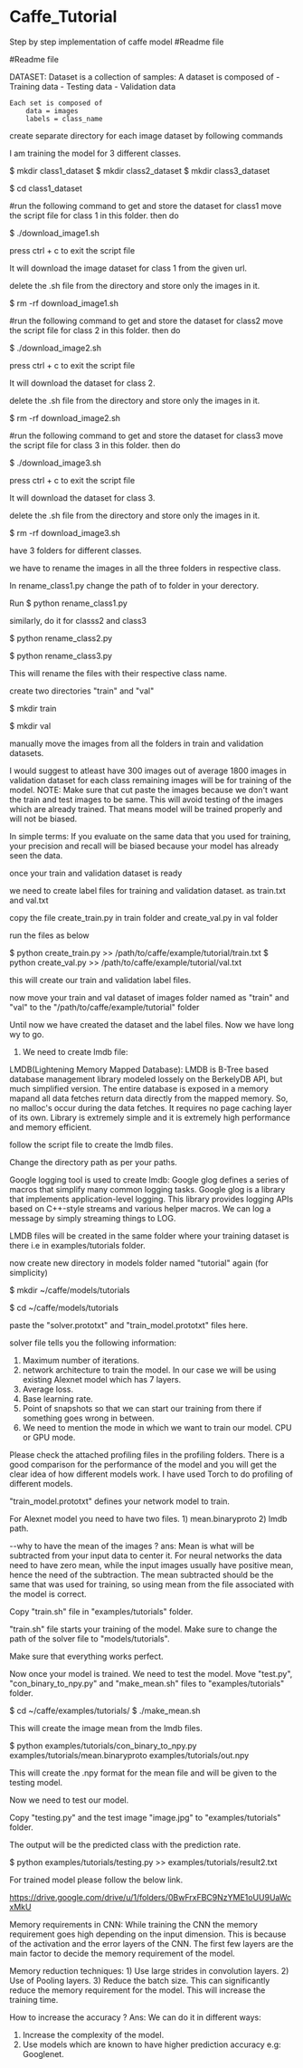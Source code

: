# Caffe_Tutorial
Step by step implementation of caffe model
#Readme file 

#Readme file 

DATASET:
	Dataset is a collection of samples:
	A dataset is composed of 
	- Training data
	- Testing data
	- Validation data

	Each set is composed of 
		data = images
		labels = class_name

create separate directory for each image dataset by following commands

I am training the model for 3 different classes.

$ mkdir class1_dataset
$ mkdir class2_dataset
$ mkdir class3_dataset

$ cd class1_dataset

#run the following command to get and store the dataset for class1
move the script file for class 1 in this folder.
then do

$ ./download_image1.sh 

press ctrl + c to exit the script file

It will download the image dataset for class 1 from the given url.

delete the .sh file from the directory and store only the images in it.

$ rm -rf download_image1.sh 


#run the following command to get and store the dataset for class2
move the script file for class 2 in this folder.
then do

$ ./download_image2.sh 

press ctrl + c to exit the script file

It will download the dataset for class 2.

delete the .sh file from the directory and store only the images in it.

$ rm -rf download_image2.sh 


#run the following command to get and store the dataset for class3
move the script file for class 3 in this folder.
then do

$ ./download_image3.sh 

press ctrl + c to exit the script file

It will download the dataset for class 3.

delete the .sh file from the directory and store only the images in it.

$ rm -rf download_image3.sh 

have 3 folders for different classes.

we have to rename the images in all the three folders in respective class.

In rename_class1.py change the path of to folder in your derectory.

Run
$ python rename_class1.py

similarly, do it for classs2 and class3

$ python rename_class2.py

$ python rename_class3.py


This will rename the files with their respective class name.

create two directories "train" and "val" 

$ mkdir train

$ mkdir val

manually move the images from all the folders in train and validation datasets.

I would suggest to atleast have 300 images out of average 1800 images in validation dataset for each class remaining images will be for training of the model.
NOTE: Make sure that cut paste the images because we don't want the train and test images to be same.
This will avoid testing of the images which are already trained. That means model will be trained properly and will not be biased.

In simple terms: If you evaluate on the same data that you used for training, your precision and recall will be biased because your model has already seen the data. 

once your train and validation dataset is ready 

we need to create label files for training and validation dataset.
as train.txt and val.txt

copy the file create_train.py in train folder
and create_val.py in val folder

run the files as below

$ python create_train.py >> /path/to/caffe/example/tutorial/train.txt
$ python create_val.py >> /path/to/caffe/example/tutorial/val.txt

this will create our train and validation label files.

now move your train and val dataset of images folder named as "train" and "val" to the "/path/to/caffe/example/tutorial" folder 

Until now we have created the dataset and the label files.
Now we have long wy to go.

1) We need to create lmdb file:

LMDB(Lightening Memory Mapped Database):
	LMDB is B-Tree based database management library modeled lossely on the BerkelyDB API, but much simplified version. The entire database is exposed in a memory mapand all data fetches return data directly from the mapped memory. So, no malloc's occur during the data fetches. It requires no page caching layer of its own. Library is extremely simple and it is extremely high performance and memory efficient.

follow the script file to create the lmdb files.

Change the directory path as per your paths.

Google logging tool is used to create lmdb:
Google glog defines a series of macros that simplify many common logging tasks. Google glog is a library that implements application-level logging. This library provides logging APIs based on C++-style streams and various helper macros. We can log a message by simply streaming things to LOG.

LMDB files will be created in the same folder where your training dataset is there i.e in examples/tutorials folder.

now create new directory in models folder named "tutorial" again (for simplicity)

$ mkdir ~/caffe/models/tutorials

$ cd ~/caffe/models/tutorials

paste the "solver.prototxt" and "train_model.prototxt" files here.

solver file tells you the following information:
1) Maximum number of iterations.
2) network architecture to train the model.
	In our case we will be using existing Alexnet model which has 7 layers.
3) Average loss.
4) Base learning rate.
5) Point of snapshots so that we can start our training from there if something goes wrong in between.
6) We need to mention the mode in which we want to train our model.
	CPU or GPU mode.

Please check the attached profiling files in the profiling folders.
There is a good comparison for the performance of the model and you will get the clear idea of how different models work.
I have used Torch to do profiling of different models.

"train_model.prototxt" defines your network model to train.

For Alexnet model you need to have two files.
	1) mean.binaryproto
	2) lmdb path.

--why to have the mean of the images ?
ans: Mean is what will be subtracted from your input data to center it. For neural
networks the data need to have zero mean, while the input images usually have positive
mean, hence the need of the subtraction. The mean subtracted should be the same that
was used for training, so using mean from the file associated with the model is correct.


Copy "train.sh" file in "examples/tutorials" folder.

"train.sh" file starts your training of the model. Make sure to change the path of the solver file to "models/tutorials".

Make sure that everything works perfect.

Now once your model is trained.
We need to test the model.
Move "test.py", "con_binary_to_npy.py" and "make_mean.sh" files to "examples/tutorials" folder.

$ cd ~/caffe/examples/tutorials/
$ ./make_mean.sh

This will create the image mean from the lmdb files.


$ python examples/tutorials/con_binary_to_npy.py examples/tutorials/mean.binaryproto examples/tutorials/out.npy

This will create the .npy format for the mean file and will be given to the testing model.

Now we need to test our model.

Copy "testing.py" and the test image "image.jpg" to "examples/tutorials" folder.
 
The output will be the predicted class with the prediction rate.

$ python examples/tutorials/testing.py >> examples/tutorials/result2.txt

For trained model please follow the below link.

https://drive.google.com/drive/u/1/folders/0BwFrxFBC9NzYME1oUU9UaWcxMkU



Memory requirements in CNN: 
	While training the CNN the memory requirement goes high depending on the input dimension. This is because of the activation and the error layers of the CNN. The first few layers are the main factor to decide the memory requirement of the model.

Memory reduction techniques:
	1) Use large strides in convolution layers.
	2) Use of Pooling layers.
	3) Reduce the batch size. This can significantly reduce the 		   memory requirement for the model. This will increase the 		   training time.

How to increase the accuracy ?
Ans: We can do it in different ways:
1) Increase the complexity of the model.
2) Use models which are known to have higher prediction accuracy e.g: Googlenet.




 

